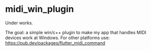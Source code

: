# midi_win_plugin

Under works.

The goal: a simple win/c++ plugin to make my app that handles MIDI devices work at Windows. 
For other platforms use: https://pub.dev/packages/flutter_midi_command
